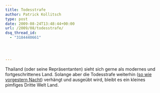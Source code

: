 ```yaml
---
title: Todesstrafe
author: Patrick Kollitsch
type: post
date: 2009-08-24T13:48:44+00:00
url: /2009/08/todesstrafe/
dsq_thread_id:
  - "3184440661"




---
```

Thailand (oder seine Repräsentanten) sieht sich gerne als modernes und fortgeschrittenes Land. Solange aber die Todesstrafe weiterhin ([so wie vorgestern Nacht][1]) verhängt und ausgeübt wird, bleibt es ein kleines pimfiges Dritte Welt Land.

 [1]: http://www.thai-blogs.com/index.php/2009/08/24/two-prisoners-executed-in-thailand?blog=5